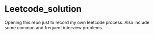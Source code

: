 # Leetcode_solution

Opening this repo just to record my own leetcode process.
Also include some common and frequent interview problems.
